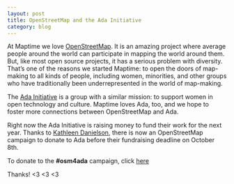 ```yaml
---
layout: post
title: OpenStreetMap and the Ada Initiative
category: blog
---
```

At Maptime we love [OpenStreetMap](http://openstreetmap.org). It is an amazing project where average people around the world can participate in mapping the world around them. But, like most open source projects, it has a serious problem with diversity. That’s one of the reasons we started Maptime: to open the doors of map-making to all kinds of people, including women, minorities, and other groups who have traditionally been underrepresented in the world of map-making.

The [Ada Initiative](http://adainitiative.org) is a group with a similar mission: to support women in open technology and culture. Maptime loves Ada, too, and we hope to foster more connections between OpenStreetMap and Ada.
<!--more-->
Right now the Ada Initiative is raising money to fund their work for the next year. Thanks to [Kathleen Danielson](https://www.openstreetmap.org/user/KathleenLD/diary/23967), there is now an OpenStreetMap campaign to donate to Ada before their fundraising deadline on October 8th.

To donate to the __#osm4ada__ campaign, click [here](https://adainitiative.org/2015/08/04/announcing-the-shutdown-of-the-ada-initiative/)

Thanks! <3 <3 <3
